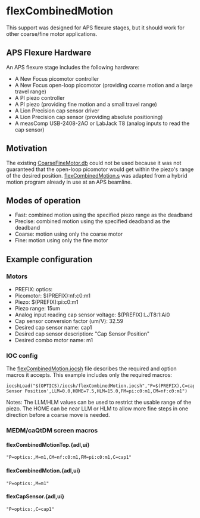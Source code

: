 # flexCombinedMotion

This support was designed for APS flexure stages, but it should work for other coarse/fine motor applications.

## APS Flexure Hardware

An APS flexure stage includes the following hardware:

* A New Focus picomotor controller
* A New Focus open-loop picomotor (providing coarse motion and a large travel range)
* A PI piezo controller
* A PI piezo (providing fine motion and a small travel range)
* A Lion Precision cap sensor driver
* A Lion Precision cap sensor (providing absolute positioning)
* A measComp USB-2408-2AO or LabJack T8 (analog inputs to read the cap sensor)

## Motivation

The existing [CoarseFineMotor.db](opticsApp/Db/CoarseFineMotor.db) could not be used because it was not guaranteed that the open-loop picomotor would get within the piezo's range of the desired position.  [flexCombinedMotion.s](opticsApp/src/flexCombinedMotion.st) was adapted from a hybrid motion program already in use at an APS beamline.

## Modes of operation

* Fast: combined motion using the specified piezo range as the deadband
* Precise: combined motion using the specified deadband as the deadband
* Coarse: motion using only the coarse motor
* Fine: motion using only the fine motor

## Example configuration

### Motors

* PREFIX: optics:
* Picomotor: $(PREFIX):nf:c0:m1
* Piezo: $(PREFIX):pi:c0:m1
* Piezo range: 15um
* Analog input reading cap sensor voltage: $(PREFIX):LJT8:1:Ai0
* Cap sensor conversion factor (um/V): 32.59
* Desired cap sensor name: cap1
* Desired cap sensor description: "Cap Sensor Position"
* Desired combo motor name: m1

### IOC config

The [flexCombinedMotion.iocsh](opticsApp/iocsh/flexCombinedMotion.iocsh) file describes the required and option macros it accepts.  This example includes only the required macros:

```
iocshLoad("$(OPTICS)/iocsh/flexCombinedMotion.iocsh","P=$(PREFIX),C=cap1,V=$(PREFIX)LJT8:1:Ai1,UMV=32.59,M=m1,DESC='Cap Sensor Position',LLM=0.0,HOME=7.5,HLM=15.0,FM=pi:c0:m1,CM=nf:c0:m1")
```

Notes: The LLM/HLM values can be used to restrict the usable range of the piezo.  The HOME can be near LLM or HLM to allow more fine steps in one direction before a coarse move is needed.

### MEDM/caQtDM screen macros

#### flexCombinedMotionTop.{adl,ui}

```
"P=optics:,M=m1,CM=nf:c0:m1,FM=pi:c0:m1,C=cap1"
```

#### flexCombinedMotion.{adl,ui}

```
"P=optics:,M=m1"
```

#### flexCapSensor.{adl,ui}

```
"P=optics:,C=cap1"
```

